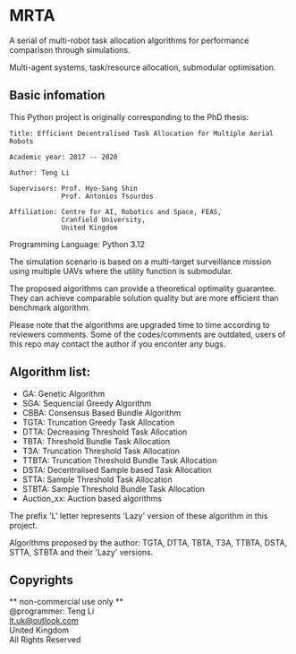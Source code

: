 # MRTA
A serial of multi-robot task allocation algorithms for performance comparison through simulations.

Multi-agent systems, task/resource allocation, submodular optimisation.

## Basic infomation

This Python project is originally corresponding to the PhD thesis:
    
    Title: Efficient Decentralised Task Allocation for Multiple Aerial Robots
    
    Academic year: 2017 -- 2020
    
    Author: Teng Li
    
    Supervisors: Prof. Hyo-Sang Shin
                 Prof. Antonios Tsourdos
    
    Affiliation: Centre for AI, Robotics and Space, FEAS,
                 Cranfield University, 
                 United Kingdom

Programming Language:
    Python 3.12


The simulation scenario is based on a multi-target surveillance mission using multiple UAVs where the utility function is submodular. 

The proposed algorithms can provide a theoretical optimality guarantee. They can achieve comparable solution quality but are more efficient than benchmark algorithm.

Please note that the algorithms are upgraded time to time according to reviewers comments. 
Some of the codes/comments are outdated, users of this repo may contact the author if you enconter any bugs.


## Algorithm list:

- GA:       Genetic Algorithm
- SGA:      Sequencial Greedy Algorithm
- CBBA:     Consensus Based Bundle Algorithm
- TGTA:     Truncation Greedy Task Allocation
- DTTA:     Decreasing Threshold Task Allocation
- TBTA:     Threshold Bundle Task Allocation
- T3A:      Truncation Threshold Task Allocation
- TTBTA:    Truncation Threshold Bundle Task Allocation
- DSTA:     Decentralised Sample based Task Allocation
- STTA:     Sample Threshold Task Allocation
- STBTA:    Sample Threshold Bundle Task Allocation
- Auction_xx: Auction based algorithms

The prefix 'L' letter represents 'Lazy' version of these algorithm in this project.

Algorithms proposed by the author: TGTA, DTTA, TBTA, T3A, TTBTA, DSTA, STTA, STBTA and their 'Lazy' versions.

## Copyrights

** non-commercial use only **<br>
@programmer: Teng Li <br>
lt.uk@outlook.com <br>
United Kingdom <br>
All Rights Reserved <br>
